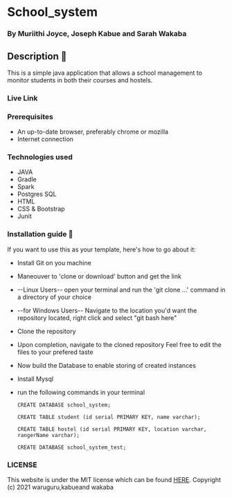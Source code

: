 # School_system

### By Muriithi Joyce, Joseph Kabue and Sarah Wakaba

## Description :notebook:

  This is a simple java application that allows a school management to monitor students in both their courses and hostels.

### Live Link



### Prerequisites

 * An up-to-date browser, preferably chrome or mozilla
 * Internet connection


### Technologies used

   * JAVA
   * Gradle
   * Spark
   * Postgres SQL
   * HTML
   * CSS & Bootstrap
   * Junit

### Installation guide :notebook:

  If you want to use this as your template, here's how to go about it:

  * Install Git on you machine
  * Maneouver to 'clone or download' button and get the link
  * --Linux Users-- open your terminal and run the 'git clone ...' command in a directory of your choice
  * --for Windows Users-- Navigate to the location you'd want the repository located, right click and select "git bash here"
  * Clone the repository
  * Upon completion, navigate to the cloned repository
  Feel free to edit the files to your prefered taste

  * Now build the Database to enable storing of created instances
  * Install Mysql
  * run the following commands in your terminal

        CREATE DATABASE school_system;

        CREATE TABLE student (id serial PRIMARY KEY, name varchar);

        CREATE TABLE hostel (id serial PRIMARY KEY, location varchar, rangerName varchar);

        CREATE DATABASE school_system_test;

       

### LICENSE
 This website is under the MIT license which can be found [HERE](LICENSE).
 Copyright (c) 2021 waruguru,kabueand wakaba
